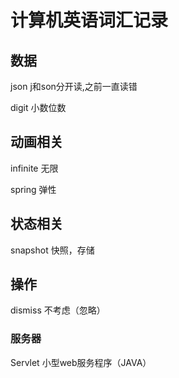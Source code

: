 # 计算机英语词汇记录

## 数据

json j和son分开读,之前一直读错

digit 小数位数

## 动画相关

infinite 无限

spring 弹性

## 状态相关

snapshot 快照，存储

## 操作

dismiss 不考虑（忽略）

### 服务器

Servlet 小型web服务程序（JAVA）